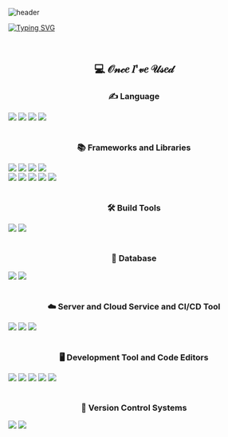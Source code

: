 ![header](https://capsule-render.vercel.app/api?type=Waving&height=180&text=ShinJaeMin98&fontSize=50&color=3E768C&animation=scaleIn&fontAlign=80&fontAlignY=40&fontColor=ffffff)



[![Typing SVG](https://readme-typing-svg.demolab.com?font=Alkatra&weight=500&size=45&duration=3500&pause=3&color=000000&center=true&vCenter=true&multiline=true&repeat=true&width=1000&height=100&lines=welcome!✨)](https://git.io/typing-svg)


<div align="center"> 


<br>
    
## 💻 𝒪𝓃𝒸𝑒 𝐼'𝓋𝑒 𝒰𝓈𝑒𝒹

### ✍️ Language
<div style="display:flex; flex-direction:column; align-items:flex-start;">
    <div>
        <img src="https://img.shields.io/badge/Java-FF160B?style=flat&logo=Java&logoColor=white"/></a>
        <img src="https://img.shields.io/badge/html5-E34F26?style=flat&logo=html5&logoColor=white">
        <img src="https://img.shields.io/badge/css-1572B6?style=flat&logo=css3&logoColor=white"> 
        <img src="https://img.shields.io/badge/javascript-F7DF1E?style=flat&logo=javascript&logoColor=black">
    </div>
</div><br>

### 📚 Frameworks and Libraries
<div style="display:flex; flex-direction:column; align-items:flex-start;">
    <div>
        <img src="https://img.shields.io/badge/Spring-6DB33F?style=flat&logo=spring&logoColor=white">
        <img src="https://img.shields.io/badge/Spring Boot-6DB33F?style=flat&logo=spring-boot&logoColor=white">
        <img src="https://img.shields.io/badge/Spring Security-6DB33F?style=flat&logo=springsecurity&logoColor=white">
        <img src="https://img.shields.io/badge/SpringDataJPA-6DB33F?style=flat&logo=&logoColor=white">
    </div>
    <div>
        <img src="https://img.shields.io/badge/bootstrap-7952B3?style=flat&logo=bootstrap&logoColor=white">
        <img src="https://img.shields.io/badge/React-61DAFB?style=flat&logo=react&logoColor=black">
        <img src="https://img.shields.io/badge/JQuery-0769AD?style=flat&logo=jquery&logoColor=white">
        <img src="https://img.shields.io/badge/Ajax-00758F?style=flat&logo=ajax&logoColor=white">
        <img src="https://img.shields.io/badge/Thymeleaf-005F0F?style=flat&logo=thymeleaf&logoColor=white">
    </div>   
</div><br>

### 🛠️ Build Tools
<div style="display:flex; flex-direction:column; align-items:flex-start;">
    <div>
        <img src="https://img.shields.io/badge/Gradle-02303A?style=flat&logo=gradle&logoColor=white">
        <img src="https://img.shields.io/badge/Apache Maven-C71A36?style=flat&logo=apachemaven&logoColor=white">
    </div>
</div><br>

### 💽 Database
<div style="display:flex; flex-direction:column; align-items:flex-start;">
    <div>
        <img src="https://img.shields.io/badge/oracle-F80000?style=flat&logo=oracle&logoColor=white"> 
        <img src="https://img.shields.io/badge/mysql-4479A1?style=flat&logo=mysql&logoColor=white"> 
    </div>
</div><br>

### ☁️ Server and Cloud Service and CI/CD Tool
<div style="display:flex; flex-direction:column; align-items:flex-start;">
    <div>
        <img src="https://img.shields.io/badge/apache tomcat-F8DC75?style=flat&logo=apachetomcat&logoColor=black">
        <img src="https://img.shields.io/badge/Amazon AWS-232F3E?style=flat&logo=amazon aws&logoColor=white">
        <img src="https://img.shields.io/badge/Jenkins-D24939?style=flat&logo=jenkins&logoColor=white">
    </div>    
</div><br>

### 🖥️ Development Tool and Code Editors
<div style="display:flex; flex-direction:column; align-items:flex-start;">
    <div>
        <img src="https://img.shields.io/badge/IntelliJ IDEA-000000?style=flat&logo=intellij-idea&logoColor=white">
        <img src="https://img.shields.io/badge/Eclipse IDE-2C2255?style=flat&logo=eclipse-ide&logoColor=white">
        <img src="https://img.shields.io/badge/Visual Studio Code-007ACC?style=flat&logo=visual-studio-code&logoColor=white">
        <img src="https://img.shields.io/badge/SQLDeveloper-F80000?style=flat&logo=&logoColor=white"> 
        <img src="https://img.shields.io/badge/DBeaver-4D4D4D?style=flat&logo=dbeaver&logoColor=white">
    </div>    
</div><br>

### 🔄 Version Control Systems
<div style="display:flex; flex-direction:column; align-items:flex-start;">
    <div>
        <img src="https://img.shields.io/badge/Git-F05032?style=flat&logo=git&logoColor=white">
        <img src="https://img.shields.io/badge/GitHub-181717?style=flat&logo=github&logoColor=white">
    </div>    
</div><br>

<!--
## 📑 𝒟𝐸𝒱'𝓈 𝓁𝑜𝑔
<div style="display:flex; flex-direction:row;">
    <a href="https://github.com/cheez0909/Spring">
    <img src="https://img.shields.io/badge/Portfolio-FFC0CB?style=flat"> 
    </a>
    <a href="https://velog.io/@dani0817">
        <img src="https://img.shields.io/badge/Velog-20c997?style=flat&logo=Vimeo&logoColor=white"> 
    </a>
 
[![Velog's GitHub stats](https://velog-readme-stats.vercel.app/api?name=dani0817)](https://velog.io/@dani0817)

</div><br>

## 📝 𝐿𝑒𝒶𝓇𝓃𝒾𝓃𝑔
<div style="display:flex; flex-direction:column;">

[![Top Langs](https://github-readme-stats.vercel.app/api/top-langs/?username=ShinjaeMin98&layout=compact)](https://github.com/anuraghazra/github-readme-stats)
[![cheez0909's GitHub stats](https://github-readme-stats.vercel.app/api?username=ShinjaeMin98&include_all_commits=true&show_icons=true&theme=neon)](https://github.com/ShinjaeMin98/github-readme-stats)

</div>
 
## 📞 𝒞𝑜𝓃𝓉𝒶𝒸𝓉
<div style="display:flex; flex-direction:row;">
    <a href="mailto:jaemin6292@gmail.com">
        <img src="https://img.shields.io/badge/Gmail-EA4335?style=flat&logo=Gmail&logoColor=white"> 
    </a>
    <a href="https://open.kakao.com/o/sKEqRaXf">
        <img src="https://img.shields.io/badge/KakaoTalk-FFCD00?style=flat&logoColor=black&logo=KakaoTalk"> 
    </a>
</div>
</div>
-->

<!--
**ShinJaeMin98/ShinJaeMin98** is a ✨ _special_ ✨ repository because its `README.md` (this file) appears on your GitHub profile.

Here are some ideas to get you started:

- 🔭 I’m currently working on ...
- 🌱 I’m currently learning ...
- 👯 I’m looking to collaborate on ...
- 🤔 I’m looking for help with ...
- 💬 Ask me about ...
- 📫 How to reach me: ...
- 😄 Pronouns: ...
- ⚡ Fun fact: ...
-->
